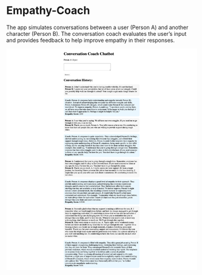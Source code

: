 # Empathy-Coach

The app simulates conversations between a user (Person A) and another character (Person B). The conversation coach evaluates the user’s input and provides feedback to help improve empathy in their responses.

![demp](./img/demo.png)
